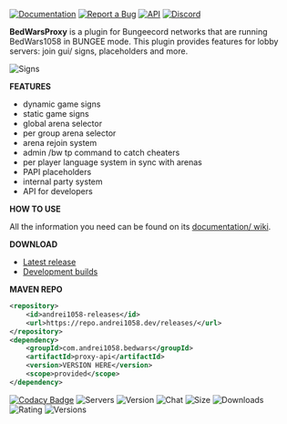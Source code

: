 
[![Documentation](https://i.imgur.com/7QDbrIS.png)](https://andrei1058.gitbook.io/bedwarsproxy/) [![Report a Bug](https://i.imgur.com/Z1qOYLC.png)](https://gitlab.com/andrei1058/bedwarsproxy/-/issues) [![API](https://i.imgur.com/JfMTMMc.png)](http://javadoc.andrei1058.dev/BedWarsProxy/) [![Discord](https://i.imgur.com/yBySzkU.png)](https://discord.gg/XdJfN2X)

**BedWarsProxy** is a plugin for Bungeecord networks that are running BedWars1058 in BUNGEE mode. This plugin provides features for lobby servers: join gui/ signs, placeholders and more.

![Signs](https://i.imgur.com/ggNRp4D.png?1)

**FEATURES**
- dynamic game signs
- static game signs
- global arena selector
- per group arena selector
- arena rejoin system
- admin /bw tp <player> command to catch cheaters
- per player language system in sync with arenas
- PAPI placeholders
- internal party system
- API for developers

**HOW TO USE**

All the information you need can be found on its [documentation/ wiki](https://andrei1058.gitbook.io/bedwarsproxy/).

**DOWNLOAD**
- [Latest release](https://www.spigotmc.org/resources/66642)
- [Development builds](https://ci.codemc.io/job/andrei1058/job/BedWarsProxy/)

**MAVEN REPO**
```xml
<repository>
    <id>andrei1058-releases</id>
    <url>https://repo.andrei1058.dev/releases/</url>
</repository>
<dependency>
    <groupId>com.andrei1058.bedwars</groupId>
    <artifactId>proxy-api</artifactId>
    <version>VERSION HERE</version>
    <scope>provided</scope>
</dependency>
```

[![Codacy Badge](https://app.codacy.com/project/badge/Grade/8043171c9b8044f4a77b788d80a55d2f)](https://www.codacy.com/manual/andrew.dascalu/bedwarsproxy?utm_source=gitlab.com&amp;utm_medium=referral&amp;utm_content=andrei1058/bedwarsproxy&amp;utm_campaign=Badge_Grade) ![Servers](https://img.shields.io/bstats/servers/6036) ![Version](https://img.shields.io/spiget/version/66642) ![Chat](https://img.shields.io/discord/201345265821679617) ![Size](https://img.shields.io/spiget/download-size/66642) ![Downloads](https://img.shields.io/spiget/downloads/66642) ![Rating](https://img.shields.io/spiget/rating/66642) ![Versions](https://img.shields.io/spiget/tested-versions/66642)